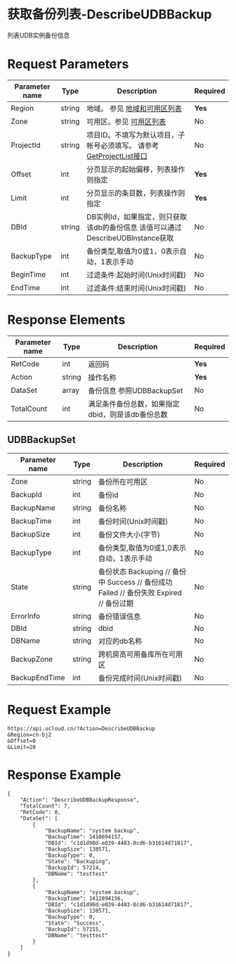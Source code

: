 # 获取备份列表-DescribeUDBBackup

列表UDB实例备份信息

# Request Parameters
|Parameter name|Type|Description|Required|
|---|---|---|---|
|Region|string|地域。 参见 [地域和可用区列表](api/summary/regionlist)|**Yes**|
|Zone|string|可用区。参见 [可用区列表](api/summary/regionlist)|No|
|ProjectId|string|项目ID。不填写为默认项目，子帐号必须填写。 请参考[GetProjectList接口](api/summary/get_project_list)|No|
|Offset|int|分页显示的起始偏移，列表操作则指定|**Yes**|
|Limit|int|分页显示的条目数，列表操作则指定|**Yes**|
|DBId|string|DB实例Id，如果指定，则只获取该db的备份信息 该值可以通过DescribeUDBInstance获取|No|
|BackupType|int|备份类型,取值为0或1，0表示自动，1表示手动|No|
|BeginTime|int|过滤条件:起始时间(Unix时间戳)|No|
|EndTime|int|过滤条件:结束时间(Unix时间戳)|No|

# Response Elements
|Parameter name|Type|Description|Required|
|---|---|---|---|
|RetCode|int|返回码|**Yes**|
|Action|string|操作名称|**Yes**|
|DataSet|array|备份信息 参照UDBBackupSet|No|
|TotalCount|int|满足条件备份总数，如果指定dbid，则是该db备份总数|No|

## UDBBackupSet
|Parameter name|Type|Description|Required|
|---|---|---|---|
|Zone|string|备份所在可用区|No|
|BackupId|int|备份id|No|
|BackupName|string|备份名称|No|
|BackupTime|int|备份时间(Unix时间戳)|No|
|BackupSize|int|备份文件大小(字节)|No|
|BackupType|int|备份类型,取值为0或1,0表示自动，1表示手动|No|
|State|string|备份状态 Backuping // 备份中 Success // 备份成功 Failed // 备份失败 Expired // 备份过期|No|
|ErrorInfo|string|备份错误信息|No|
|DBId|string|dbid|No|
|DBName|string|对应的db名称|No|
|BackupZone|string|跨机房高可用备库所在可用区|No|
|BackupEndTime|int|备份完成时间(Unix时间戳)|No|

# Request Example
```
https://api.ucloud.cn/?Action=DescribeUDBBackup
&Region=cn-bj2
&Offset=0
&Limit=20
```

# Response Example
```
{
    "Action": "DescribeUDBBackupResponse", 
    "TotalCount": 7, 
    "RetCode": 0, 
    "DataSet": [
        {
            "BackupName": "system backup", 
            "BackupTime": 1410894157, 
            "DBId": "c1d1d90d-e039-4483-8cd6-b31614d71817", 
            "BackupSize": 138571, 
            "BackupType": 0, 
            "State": "Backuping", 
            "BackupId": 57214, 
            "DBName": "testtest"
        }, 
        {
            "BackupName": "system backup", 
            "BackupTime": 1412894156, 
            "DBId": "c1d1d90d-e039-4483-8cd6-b31614d71817", 
            "BackupSize": 138571, 
            "BackupType": 0, 
            "State": "Success", 
            "BackupId": 57215, 
            "DBName": "testtest"
        }
    ]
}
```

